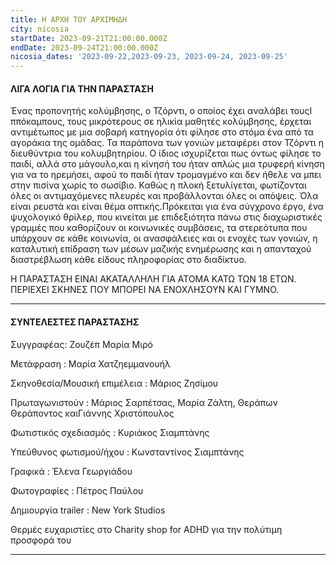 ```yaml
---
title: Η ΑΡΧΗ ΤΟΥ ΑΡΧΙΜΗΔΗ
city: nicosia
startDate: 2023-09-21T21:00:00.000Z
endDate: 2023-09-24T21:00:00.000Z
nicosia_dates: '2023-09-22,2023-09-23, 2023-09-24, 2023-09-25'
---
```


#### ΛΙΓΑ ΛΟΓΙΑ ΓΙΑ ΤΗΝ ΠΑΡΑΣΤΑΣΗ


Ένας προπονητής κολύμβησης, ο Τζόρντι,	o οποίος έχει αναλάβει τουςΙ ππόκαμπους, τους μικρότερους σε ηλικία μαθητές κολύμβησης, έρχεται αντιμέτωπος με μια σοβαρή κατηγορία ότι φίλησε στο στόμα ένα από τα αγοράκια της ομάδας. Τα παράπονα των γονιών μεταφέρει στον Τζόρντι η διευθύντρια του κολυμβητηρίου. Ο ίδιος ισχυρίζεται πως όντως φίλησε το παιδί, αλλά στο μάγουλο,και η κίνησή του ήταν απλώς μια τρυφερή κίνηση για να το ηρεμήσει, αφού το παιδί ήταν τρομαγμένο και δεν ήθελε να μπει στην πισίνα χωρίς το σωσίβιο. Καθώς η πλοκή ξετυλίγεται, φωτίζονται όλες οι αντιμαχόμενες πλευρές και προβάλλονται όλες οι απόψεις. Όλα είναι ρευστά και είναι θέμα οπτικής.Πρόκειται για ένα σύγχρονο έργο, ένα ψυχολογικό θρίλερ, που κινείται με επιδεξιότητα πάνω στις διαχωριστικές γραμμές που καθορίζουν οι κοινωνικές συμβάσεις, τα στερεότυπα που υπάρχουν σε κάθε κοινωνία, οι ανασφάλειες και οι ενοχές των γονιών, η καταλυτική επίδραση των μέσων μαζικής ενημέρωσης και η απανταχού διαστρέβλωση κάθε είδους πληροφορίας στο διαδίκτυο.

Η ΠΑΡΑΣΤΑΣΗ ΕΙΝΑΙ ΑΚΑΤΑΛΛΗΛΗ ΓΙΑ ΑΤΟΜΑ ΚΑΤΩ ΤΩΝ 18 ΕΤΩΝ. ΠΕΡΙΕΧΕΙ ΣΚΗΝΕΣ ΠΟΥ ΜΠΟΡΕΙ ΝΑ ΕΝΟΧΛΗΣΟΥΝ ΚΑΙ ΓΥΜΝΟ.

***

#### ΣΥΝΤΕΛΕΣΤΕΣ ΠΑΡΑΣΤΑΣΗΣ

Συγγραφέας:	Ζουζέπ Μαρία Μιρό

Μετάφραση	: Μαρία Χατζηεμμανουήλ

Σκηνοθεσία/Μουσική επιμέλεια	: Μάριος Ζησίμου

Πρωταγωνιστούν :	Μάριος Σαρπέτσας, Μαρία Ζάλτη, Θεράπων Θεράποντος καιΓιάννης Χριστόπουλος

Φωτιστικός σχεδιασμός :	Κυριάκος Σιαμπτάνης

Yπεύθυνoς φωτισμού/ήχου  : 	Κωνσταντίνος Σιαμπτάνης

Γραφικά : Έλενα Γεωργιάδου

Φωτογραφίες	: Πέτρος Παύλου

Δημιουργία	trailer : New York Studios

Θερμές ευχαριστίες στο	Charity shop for ADHD για την πολύτιμη προσφορά του

***
